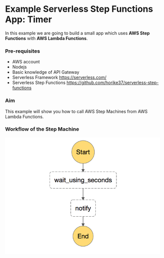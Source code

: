 # Example Serverless Step Functions App: Timer

In this example we are going to build a small app which uses **AWS Step Functions** with **AWS Lambda Functions**.

### Pre-requisites
* AWS account
* Nodejs
* Basic knowledge of API Gateway
* Serverless Framework https://serverless.com/
* Serverless Step Functions https://github.com/horike37/serverless-step-functions

### Aim
This example will show you how to call AWS Step Machines from AWS Lambda Functions.

### Workflow of the Step Machine
![Screenshot](workflow.png)
